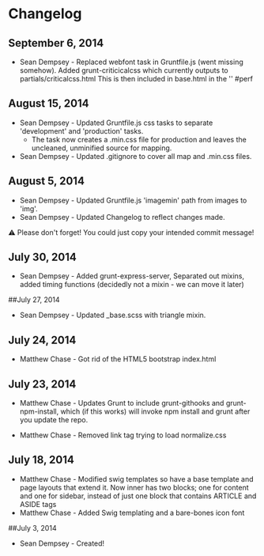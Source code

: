 # Changelog

## September 6, 2014 
* Sean Dempsey - Replaced webfont task in Gruntfile.js (went missing somehow).  Added grunt-criticicalcss which currently outputs to partials/criticalcss.html  This is then included in base.html in the '<head></head>' #perf

## August 15, 2014 
* Sean Dempsey - Updated Gruntfile.js css tasks to separate 'development' and 'production' tasks.
  - The task now creates a .min.css file for production and leaves the uncleaned, unminified source for mapping.
* Sean Dempsey - Updated .gitignore to cover all map and .min.css files.

## August 5, 2014
* Sean Dempsey - Updated Gruntfile.js 'imagemin' path from images to 'img'.
* Sean Dempsey - Updated Changelog to reflect changes made.  

:warning: Please don't forget!  You could just copy your intended commit message!  

## July 30, 2014 
* Sean Dempsey - Added grunt-express-server, Separated out mixins, added timing functions (decidedly not a mixin - we can move it later)

##July 27, 2014
* Sean Dempsey - Updated _base.scss with triangle mixin.

## July 24, 2014
* Matthew Chase - Got rid of the HTML5 bootstrap index.html

## July 23, 2014
* Matthew Chase - Updates Grunt to include grunt-githooks and grunt-npm-install, which (if this works) will invoke npm install and grunt after you update the repo.

* Matthew Chase - Removed link tag trying to load normalize.css

## July 18, 2014
* Matthew Chase - Modified swig templates so have a base template and page layouts that extend it. Now inner has two blocks; one for content and one for sidebar, instead of just one block that contains ARTICLE and ASIDE tags
* Matthew Chase - Added Swig templating and a bare-bones icon font

##July 3, 2014
* Sean Dempsey - Created!

